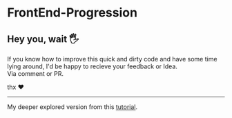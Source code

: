 # FrontEnd-Progression
## Hey you, wait 🖐️
If you know how to improve this quick and dirty code and have some time lying around, I'd be happy to recieve your feedback or Idea. <br>
Via comment or PR.

thx ❤️

---
My deeper explored version from this [tutorial](https://www.youtube.com/watch?v=NUeCNvYY_x4).